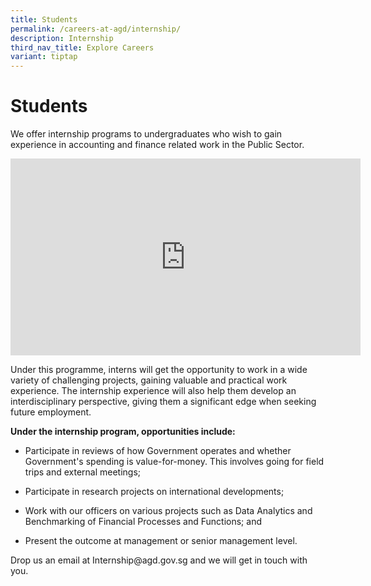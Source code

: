 ```yaml
---
title: Students
permalink: /careers-at-agd/internship/
description: Internship
third_nav_title: Explore Careers
variant: tiptap
---
```

<h1>Students</h1>
<p>We offer internship programs to undergraduates who wish to gain experience
in accounting and finance related work in the Public Sector.</p>
<div class="iframe-wrapper">
<iframe height="315" width="560" allowfullscreen="true" frameborder="0" src="https://www.youtube.com/embed/dXn2nh8JrT4?si=KBBgjmIrT0zPAosq"></iframe>
</div>
<p>Under this programme, interns will get the opportunity to work in a wide
variety of challenging projects, gaining valuable and practical work experience.
The internship experience will also help them develop an interdisciplinary
perspective, giving them a significant edge when seeking future employment.</p>
<p><strong>Under the internship program, opportunities include:</strong>
</p>
<ul data-tight="true" class="tight">
<li>
<p>Participate in reviews of how Government operates and whether Government's
spending is value-for-money. This involves going for field trips and external
meetings;</p>
</li>
<li>
<p>Participate in research projects on international developments;</p>
</li>
<li>
<p>Work with our officers on various projects such as Data Analytics and
Benchmarking of Financial Processes and Functions; and</p>
</li>
<li>
<p>Present the outcome at management or senior management level.</p>
</li>
</ul>
<p>Drop us an email at Internship@agd.gov.sg and we will get in touch with
you.</p>
